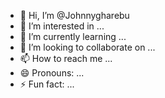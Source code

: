 - 👋 Hi, I’m @Johnnygharebu
- 👀 I’m interested in ...
- 🌱 I’m currently learning ...
- 💞️ I’m looking to collaborate on ...
- 📫 How to reach me ...
- 😄 Pronouns: ...
- ⚡ Fun fact: ...

<!---
Johnnygharebu/Johnnygharebu is a ✨ special ✨ repository because its `README.md` (this file) appears on your GitHub profile.
You can click the Preview link to take a look at your changes.
--->
